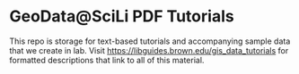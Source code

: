 # GeoData@SciLi PDF Tutorials
This repo is storage for text-based tutorials and accompanying sample data that we create in lab. Visit https://libguides.brown.edu/gis_data_tutorials for formatted descriptions that link to all of this material.
